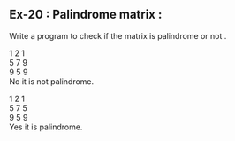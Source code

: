 ## Ex-20 : Palindrome matrix :  
Write a program to check if the matrix is palindrome or not .  

1 2 1  
5 7 9  
9 5 9  
No it is not palindrome.  

1 2 1  
5 7 5  
9 5 9  
Yes it is palindrome.  
